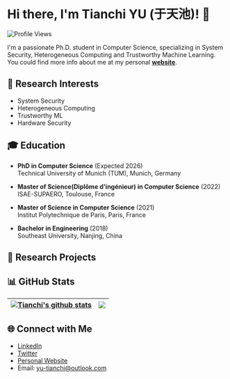 # Hi there, I'm Tianchi YU (于天池)! 👋

![Profile Views](https://komarev.com/ghpvc/?username=lialittis&color=blue)

I'm a passionate Ph.D. student in Computer Science, specializing in System Security, Heterogeneous Computing and Trustworthy Machine Learning. You could find more info about me at my personal [**website**](https://www.tianchiyu.me).

## 🔬 Research Interests

- System Security
- Heterogeneous Computing
- Trustworthy ML
- Hardware Security

<!--
## 🔧 Skills

- **Languages:** C/C++, Python, OCAML
- **Frameworks:** React, Node.js, Express.js, Django
- **Databases:** MongoDB, MySQL, PostgreSQL
- **Tools:** Git, Docker, VS Code, Jupyter Notebook
-->

## 🎓 Education

- **PhD in Computer Science** (Expected 2026)  
  Technical University of Munich (TUM), Munich, Germany

- **Master of Science(Diplôme d'ingénieur) in Computer Science** (2022)  
  ISAE-SUPAERO, Toulouse, France

- **Master of Science in Computer Science** (2021)  
  Institut Polytechnique de Paris, Paris, France
  
- **Bachelor in Engineering** (2018)  
  Southeast University, Nanjing, China

## 💼 Research Projects

## 📊 GitHub Stats
<!--
![GitHub Stats](https://github-readme-stats.vercel.app/api?username=lialittis&show_icons=true&theme=dark)
-->

| <a href="https://github.com/lialittis"><img align="center" src="https://github-readme-stats-sigma-five.vercel.app/api?username=lialittis&count_private=true&show_icons=true&theme=gruvbox&include_all_commits=true&hide_border=true" alt="Tianchi's github stats" /></a> | <a href="https://github.com/lialittis"><img align="center" src="https://github-readme-stats.vercel.app/api/top-langs/?username=lialittis&hide=javascript,html,jupyter%20notebook,emacs%20lisp,makefile&layout=compact&theme=gruvbox&hide_border=true" /></a> |
| ------------- | ------------- |


## 🌐 Connect with Me

- [LinkedIn](https://www.linkedin.com/in/tianchi-yu)
- [Twitter](https://twitter.com/yu_tianchi)
- [Personal Website](https://www.tianchiyu.me)
- Email: yu-tianchi@outlook.com

<!--
## 📝 Recent Publications

- [Advanced Techniques for Text Generation](https://doi.org/xxxx)

## 📝 Recent Blog Posts

- [5 Tips for Writing Clean and Maintainable Code](https://dev.to/johndoe/5-tips-for-writing-clean-and-maintainable-code)
- [Introduction to Neural Networks: A Beginner's Guide](https://medium.com/johndoe/introduction-to-neural-networks-a-beginners-guide)
-->

<!--
**lialittis/lialittis** is a ✨ _special_ ✨ repository because its `README.md` (this file) appears on your GitHub profile.

Here are some ideas to get you started:

- 🔭 I’m currently working on ...
- 🌱 I’m currently learning ...
- 👯 I’m looking to collaborate on ...
- 🤔 I’m looking for help with ...
- 💬 Ask me about ...
- 📫 How to reach me: ...
- 😄 Pronouns: ...
- ⚡ Fun fact: ...
-->
